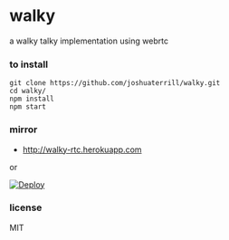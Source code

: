 # walky
a walky talky implementation using webrtc

### to install
```
git clone https://github.com/joshuaterrill/walky.git
cd walky/
npm install
npm start
```

### mirror
* http://walky-rtc.herokuapp.com

or

[![Deploy](https://www.herokucdn.com/deploy/button.png)](https://www.heroku.com/deploy/?template=https://github.com/joshterrill/walky)

### license
MIT